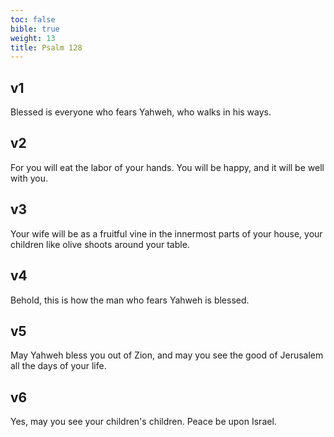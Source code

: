 ```yaml
---
toc: false
bible: true
weight: 13
title: Psalm 128
---
```




## v1 
Blessed is everyone who fears Yahweh, who walks in his ways. 

## v2 
For you will eat the labor of your hands. You will be happy, and it will be well with you. 

## v3 
Your wife will be as a fruitful vine in the innermost parts of your house, your children like olive shoots around your table. 

## v4 
Behold, this is how the man who fears Yahweh is blessed. 

## v5 
May Yahweh bless you out of Zion, and may you see the good of Jerusalem all the days of your life. 

## v6 
Yes, may you see your children's children. Peace be upon Israel.

